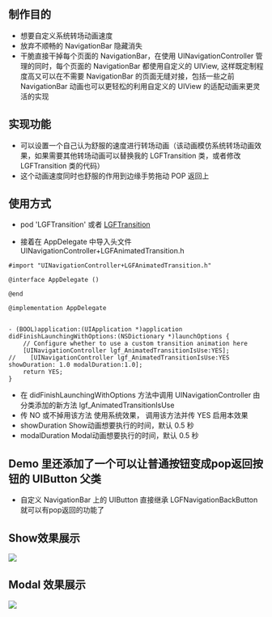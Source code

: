 ## 制作目的
* 想要自定义系统转场动画速度
* 放弃不顺畅的 NavigationBar 隐藏消失
* 干脆直接干掉每个页面的 NavigationBar，在使用 UINavigationController 管理的同时，每个页面的 NavigationBar 都使用自定义的 UIView, 这样既定制程度高又可以在不需要 NavigationBar 的页面无缝对接，包括一些之前 NavigationBar 动画也可以更轻松的利用自定义的 UIView 的适配动画来更灵活的实现

## 实现功能
* 可以设置一个自己认为舒服的速度进行转场动画（该动画模仿系统转场动画效果，如果需要其他转场动画可以替换我的 LGFTransition 类，或者修改 LGFTransition 类的代码）
* 这个动画速度同时也舒服的作用到边缘手势拖动 POP 返回上

## 使用方式
* pod 'LGFTransition' 或者  [LGFTransition](https://github.com/aiononhiii/LGFTransition)

* 接着在 AppDelegate 中导入头文件 UINavigationController+LGFAnimatedTransition.h
```objc
#import "UINavigationController+LGFAnimatedTransition.h"

@interface AppDelegate ()

@end

@implementation AppDelegate


- (BOOL)application:(UIApplication *)application didFinishLaunchingWithOptions:(NSDictionary *)launchOptions {
    // Configure whether to use a custom transition animation here
    [UINavigationController lgf_AnimatedTransitionIsUse:YES];
//    [UINavigationController lgf_AnimatedTransitionIsUse:YES showDuration: 1.0 modalDuration:1.0];
    return YES;
}
```
* 在 didFinishLaunchingWithOptions 方法中调用 UINavigationController 由分类添加的新方法 lgf_AnimatedTransitionIsUse
* 传 NO 或不掉用该方法 使用系统效果， 调用该方法并传 YES 启用本效果
* showDuration Show动画想要执行的时间，默认 0.5 秒
* modalDuration Modal动画想要执行的时间，默认 0.5 秒

## Demo 里还添加了一个可以让普通按钮变成pop返回按钮的 UIButton 父类
* 自定义 NavigationBar 上的 UIButton 直接继承 LGFNavigationBackButton 就可以有pop返回的功能了

## Show效果展示

![](https://upload-images.jianshu.io/upload_images/2857609-27c8f312e5d524e4.gif?imageMogr2/auto-orient/strip)

## Modal 效果展示

![](https://upload-images.jianshu.io/upload_images/2857609-0cb5bbc5ba881943.gif?imageMogr2/auto-orient/strip)


